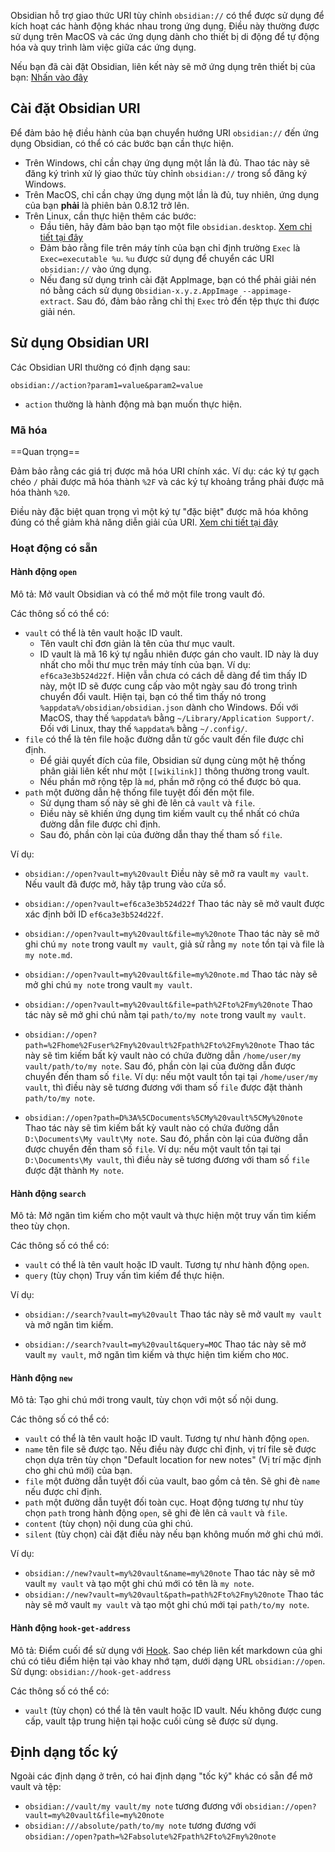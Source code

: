 Obsidian hỗ trợ giao thức URI tùy chỉnh `obsidian://` có thể được sử dụng để kích hoạt các hành động khác nhau trong ứng dụng. Điều này thường được sử dụng trên MacOS và các ứng dụng dành cho thiết bị di động để tự động hóa và quy trình làm việc giữa các ứng dụng.

Nếu bạn đã cài đặt Obsidian, liên kết này sẽ mở ứng dụng trên thiết bị của bạn: [Nhấn vào đây](obsidian://open)

## Cài đặt Obsidian URI

Để đảm bảo hệ điều hành của bạn chuyển hướng URI `obsidian://` đến ứng dụng Obsidian, có thể có các bước bạn cần thực hiện.

- Trên Windows, chỉ cần chạy ứng dụng một lần là đủ. Thao tác này sẽ đăng ký trình xử lý giao thức tùy chỉnh `obsidian://` trong sổ đăng ký Windows.
- Trên MacOS, chỉ cần chạy ứng dụng một lần là đủ, tuy nhiên, ứng dụng của bạn **phải** là phiên bản 0.8.12 trở lên.
- Trên Linux, cần thực hiện thêm các bước:
	- Đầu tiên, hãy đảm bảo bạn tạo một file `obsidian.desktop`. [Xem chi tiết tại đây](https://developer.gnome.org/integration-guide/stable/desktop-files.html.en)
	- Đảm bảo rằng file trên máy tính của bạn chỉ định trường `Exec` là `Exec=executable %u`. `%u` được sử dụng để chuyển các URI `obsidian://` vào ứng dụng.
	- Nếu đang sử dụng trình cài đặt AppImage, bạn có thể phải giải nén nó bằng cách sử dụng `Obsidian-x.y.z.AppImage --appimage-extract`. Sau đó, đảm bảo rằng chỉ thị `Exec` trỏ đến tệp thực thi được giải nén.

## Sử dụng Obsidian URI

Các Obsidian URI thường có định dạng sau:

```
obsidian://action?param1=value&param2=value
```

- `action` thường là hành động mà bạn muốn thực hiện.

### Mã hóa

==Quan trọng==

Đảm bảo rằng các giá trị được mã hóa URI chính xác. Ví dụ: các ký tự gạch chéo `/` phải được mã hóa thành `%2F` và các ký tự khoảng trắng phải được mã hóa thành `%20`.

Điều này đặc biệt quan trọng vì một ký tự "đặc biệt" được mã hóa không đúng có thể giảm khả năng diễn giải của URI. [Xem chi tiết tại đây](https://en.wikipedia.org/wiki/Percent-encoding)

### Hoạt động có sẵn

#### Hành động `open`

Mô tả: Mở vault Obsidian và có thể mở một file trong vault đó.

Các thông số có thể có:

- `vault` có thể là tên vault hoặc ID vault.
	- Tên vault chỉ đơn giản là tên của thư mục vault.
	- ID vault là mã 16 ký tự ngẫu nhiên được gán cho vault. ID này là duy nhất cho mỗi thư mục trên máy tính của bạn. Ví dụ: `ef6ca3e3b524d22f`. Hiện vẫn chưa có cách dễ dàng để tìm thấy ID này, một ID sẽ được cung cấp vào một ngày sau đó trong trình chuyển đổi vault. Hiện tại, bạn có thể tìm thấy nó trong `%appdata%/obsidian/obsidian.json` dành cho Windows. Đối với MacOS, thay thế `%appdata%` bằng `~/Library/Application Support/`. Đối với Linux, thay thế `%appdata%` bằng `~/.config/`.
- `file` có thể là tên file hoặc đường dẫn từ gốc vault đến file được chỉ định.
	- Để giải quyết đích của file, Obsidian sử dụng cùng một hệ thống phân giải liên kết như một `[[wikilink]]` thông thường trong vault.
	- Nếu phần mở rộng tệp là `md`, phần mở rộng có thể được bỏ qua.
- `path` một đường dẫn hệ thống file tuyệt đối đến một file.
	- Sử dụng tham số này sẽ ghi đè lên cả `vault` và `file`.
	- Điều này sẽ khiến ứng dụng tìm kiếm vault cụ thể nhất có chứa đường dẫn file được chỉ định.
	- Sau đó, phần còn lại của đường dẫn thay thế tham số `file`.

Ví dụ:

- `obsidian://open?vault=my%20vault`
	Điều này sẽ mở ra vault `my vault`. Nếu vault đã được mở, hãy tập trung vào cửa sổ.

- `obsidian://open?vault=ef6ca3e3b524d22f`
	Thao tác này sẽ mở vault được xác định bởi ID `ef6ca3e3b524d22f`.

- `obsidian://open?vault=my%20vault&file=my%20note`
	Thao tác này sẽ mở ghi chú `my note` trong vault `my vault`, giả sử rằng `my note` tồn tại và file là `my note.md`.

- `obsidian://open?vault=my%20vault&file=my%20note.md`
	Thao tác này sẽ mở ghi chú `my note` trong vault `my vault`.

- `obsidian://open?vault=my%20vault&file=path%2Fto%2Fmy%20note`
	Thao tác này sẽ mở ghi chú nằm tại `path/to/my note` trong vault `my vault`.

- `obsidian://open?path=%2Fhome%2Fuser%2Fmy%20vault%2Fpath%2Fto%2Fmy%20note`
	Thao tác này sẽ tìm kiếm bất kỳ vault nào có chứa đường dẫn `/home/user/my vault/path/to/my note`. Sau đó, phần còn lại của đường dẫn được chuyển đến tham số `file`. Ví dụ: nếu một vault tồn tại tại `/home/user/my vault`, thì điều này sẽ tương đương với tham số `file` được đặt thành `path/to/my note`.

- `obsidian://open?path=D%3A%5CDocuments%5CMy%20vault%5CMy%20note`
	Thao tác này sẽ tìm kiếm bất kỳ vault nào có chứa đường dẫn `D:\Documents\My vault\My note`. Sau đó, phần còn lại của đường dẫn được chuyển đến tham số `file`. Ví dụ: nếu một vault tồn tại tại `D:\Documents\My vault`, thì điều này sẽ tương đương với tham số `file` được đặt thành `My note`.
	
#### Hành động `search`

Mô tả: Mở ngăn tìm kiếm cho một vault và thực hiện một truy vấn tìm kiếm theo tùy chọn.

Các thông số có thể có:

- `vault` có thể là tên vault hoặc ID vault. Tương tự như hành động `open`.
- `query` (tùy chọn) Truy vấn tìm kiếm để thực hiện.

Ví dụ:

- `obsidian://search?vault=my%20vault`
	Thao tác này sẽ mở vault `my vault` và mở ngăn tìm kiếm.

- `obsidian://search?vault=my%20vault&query=MOC`
	Thao tác này sẽ mở vault `my vault`, mở ngăn tìm kiếm và thực hiện tìm kiếm cho `MOC`.
	
#### Hành động `new`

Mô tả: Tạo ghi chú mới trong vault, tùy chọn với một số nội dung.

Các thông số có thể có:

- `vault` có thể là tên vault hoặc ID vault. Tương tự như hành động `open`.
- `name` tên file sẽ được tạo. Nếu điều này được chỉ định, vị trí file sẽ được chọn dựa trên tùy chọn "Default location for new notes" (Vị trí mặc định cho ghi chú mới) của bạn.
- `file` một đường dẫn tuyệt đối của vault, bao gồm cả tên. Sẽ ghi đè `name` nếu được chỉ định.
- `path` một đường dẫn tuyệt đối toàn cục. Hoạt động tương tự như tùy chọn `path` trong hành động `open`, sẽ ghi đè lên cả `vault` và `file`.
- `content` (tùy chọn) nội dung của ghi chú.
- `silent` (tùy chọn) cài đặt điều này nếu bạn không muốn mở ghi chú mới.

Ví dụ:

- `obsidian://new?vault=my%20vault&name=my%20note`
	Thao tác này sẽ mở vault `my vault` và tạo một ghi chú mới có tên là `my note`.
- `obsidian://new?vault=my%20vault&path=path%2Fto%2Fmy%20note`
	Thao tác này sẽ mở vault `my vault` và tạo một ghi chú mới tại `path/to/my note`.
	
#### Hành động `hook-get-address`

Mô tả: Điểm cuối để sử dụng với [Hook](https://hookproductivity.com/). Sao chép liên kết markdown của ghi chú có tiêu điểm hiện tại vào khay nhớ tạm, dưới dạng URL `obsidian://open`. Sử dụng: `obsidian://hook-get-address`

Các thông số có thể có:

- `vault` (tùy chọn) có thể là tên vault hoặc ID vault. Nếu không được cung cấp, vault tập trung hiện tại hoặc cuối cùng sẽ được sử dụng.

## Định dạng tốc ký

Ngoài các định dạng ở trên, có hai định dạng "tốc ký" khác có sẵn để mở vault và tệp:

- `obsidian://vault/my vault/my note` tương đương với `obsidian://open?vault=my%20vault&file=my%20note`
- `obsidian:///absolute/path/to/my note` tương đương với `obsidian://open?path=%2Fabsolute%2Fpath%2Fto%2Fmy%20note`
